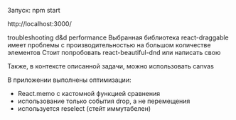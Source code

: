 Запуск: npm start 

http://localhost:3000/

troubleshooting d&d performance
Выбранная библиотека react-draggable имеет проблемы с производительностью на большом количестве элементов 
Стоит попробовать react-beautiful-dnd или написать свою

Также, в контексте описанной задачи, можно использовать canvas

В приложении выполнены оптимизации:
- React.memo c кастомной функцией сравнения
- использование только события drop, а не перемещения
- используется reselect (стейт иммутабелен)
